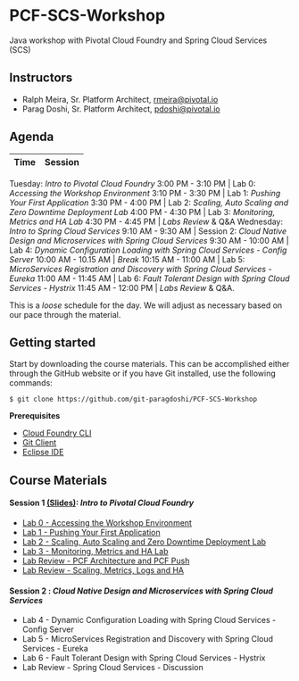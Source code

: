 # PCF-SCS-Workshop
Java workshop with Pivotal Cloud Foundry and Spring Cloud Services (SCS)


## Instructors
- Ralph Meira, Sr. Platform Architect, rmeira@pivotal.io
- Parag Doshi, Sr. Platform Architect, pdoshi@pivotal.io

## Agenda

Time | Session
---- | -------
Tuesday: _Intro to Pivotal Cloud Foundry_
3:00 PM - 3:10 PM | Lab 0: _Accessing the Workshop Environment_
3:10 PM - 3:30 PM | Lab 1: _Pushing Your First Application_
3:30 PM - 4:00 PM | Lab 2: _Scaling, Auto Scaling and Zero Downtime Deployment Lab_
4:00 PM - 4:30 PM | Lab 3: _Monitoring, Metrics and HA Lab_
4:30  PM - 4:45 PM  | _Labs Review_ & Q&A
Wednesday: _Intro to Spring Cloud Services_
9:10 AM - 9:30 AM | Session 2: _Cloud Native Design and Microservices with Spring Cloud Services_
9:30 AM - 10:00 AM | Lab 4: _Dynamic Configuration Loading with Spring Cloud Services - Config Server_
10:00 AM - 10.15 AM | _Break_
10:15 AM - 11:00 AM | Lab 5: _MicroServices Registration and Discovery with Spring Cloud Services - Eureka_
11:00 AM - 11:45 AM | Lab 6: _Fault Tolerant Design with Spring Cloud Services - Hystrix_
11:45 AM - 12:00 PM | _Labs Review_ & Q&A.

This is a _loose_ schedule for the day. We will adjust as necessary based on our pace through the material.

## Getting started

Start by downloading the course materials.  This can be accomplished either through the GitHub website or if you have Git installed, use the following commands:

```
$ git clone https://github.com/git-paragdoshi/PCF-SCS-Workshop

```

**Prerequisites**
- [Cloud Foundry CLI](https://github.com/cloudfoundry/cli)
- [Git Client](https://git-scm.com/downloads)
- [Eclipse IDE](http://www.eclipse.org/downloads/packages/eclipse-ide-java-developers/oxygenr/)


## Course Materials

#### Session 1 [(Slides)](session_01/Session_1_Cloud_Native_Introduction.pdf): _Intro to Pivotal Cloud Foundry_
  - [Lab 0 - Accessing the Workshop Environment](session_01/lab_00/lab_00.adoc)
  - [Lab 1 - Pushing Your First Application](session_01/lab_01/lab_01.adoc)
  - [Lab 2 - Scaling, Auto Scaling and Zero Downtime Deployment Lab](session_01/lab_02/lab_02.adoc)
  - [Lab 3 - Monitoring, Metrics and HA Lab](session_01/lab_03/lab_03.adoc)
  - [Lab Review - PCF Architecture and PCF Push](session_01/Labs_Review_01_PCF_Deep_Dive.pdf)
  - [Lab Review - Scaling, Metrics, Logs and HA](session_01/Labs_Review_02_Zero_Dep_Services_Logs_HA.pdf)

#### Session 2 : _Cloud Native Design and Microservices with Spring Cloud Services_
  - Lab 4 - Dynamic Configuration Loading with Spring Cloud Services - Config Server
  - Lab 5 - MicroServices Registration and Discovery with Spring Cloud Services - Eureka
  - Lab 6 - Fault Tolerant Design with Spring Cloud Services - Hystrix
  - Lab Review - Spring Cloud Services - Discussion

